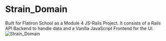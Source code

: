 # Strain_Domain

Built for Flatiron School as a Module 4 JS-Rails Project. It consists of a Rails API Backend to handle data and a Vanilla JavaScript Frontend for the UI.
![Strain_Domain](https://i.ibb.co/qsdBLYm/2020-07-30-09-32.png)
